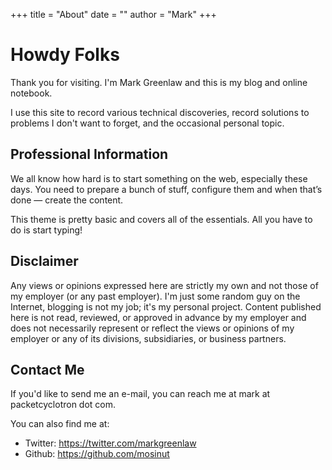 +++
title = "About"
date = ""
author = "Mark"
+++

# Howdy Folks

Thank you for visiting. I'm Mark Greenlaw and this is my blog and online notebook.

I use this site to record various technical discoveries, record solutions to problems I don't want to forget, and the occasional personal topic.

## Professional Information

We all know how hard is to start something on the web, especially these days. You need to prepare a bunch of stuff, configure them and when that’s done — create
the content.

This theme is pretty basic and covers all of the essentials. All you have to do is start typing!

## Disclaimer

Any views or opinions expressed here are strictly my own and not those of my employer (or any past employer). I'm just some random guy on the Internet, blogging is not my job; it's my personal project. Content published here is not read, reviewed, or approved in advance by my employer and does not necessarily represent or reflect the views or opinions of my employer or any of its divisions, subsidiaries, or business partners.

## Contact Me

If you'd like to send me an e-mail, you can reach me at mark at packetcyclotron dot com.

You can also find me at:

 - Twitter: https://twitter.com/markgreenlaw
 - Github: https://github.com/mosinut